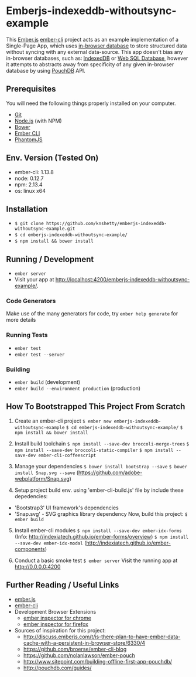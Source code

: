 # Emberjs-indexeddb-withoutsync-example

This [Ember.js](http://emberjs.com/) [ember-cli](http://www.ember-cli.com/) project acts as an example implementation of a Single-Page App, which uses [in-browser database](http://www.codemag.com/article/1411041) to store structured data without syncing with any external data-source. This app doesn't bias any in-browser databases, such as: [IndexedDB](https://developer.mozilla.org/en-US/docs/Web/API/IndexedDB_API) or [Web SQL Database](http://html5doctor.com/introducing-web-sql-databases/), however it attempts to abstracts away from specificity of any given in-browser database by using [PouchDB](http://pouchdb.com/) API.

## Prerequisites

You will need the following things properly installed on your computer.

* [Git](http://git-scm.com/)
* [Node.js](http://nodejs.org/) (with NPM)
* [Bower](http://bower.io/)
* [Ember CLI](http://www.ember-cli.com/)
* [PhantomJS](http://phantomjs.org/)

## Env. Version (Tested On)

* ember-cli: 1.13.8
* node: 0.12.7
* npm: 2.13.4
* os: linux x64

## Installation

* `$ git clone https://github.com/knshetty/emberjs-indexeddb-withoutsync-example.git`
* `$ cd emberjs-indexeddb-withoutsync-example/`
* `$ npm install && bower install`

## Running / Development

* `ember server`
* Visit your app at [http://localhost:4200/emberjs-indexeddb-withoutsync-example/](http://localhost:4200/emberjs-indexeddb-withoutsync-example/).

### Code Generators

Make use of the many generators for code, try `ember help generate` for more details

### Running Tests

* `ember test`
* `ember test --server`

### Building

* `ember build` (development)
* `ember build --environment production` (production)

## How To Bootstrapped This Project From Scratch
1. Create an ember-cli project
`$ ember new emberjs-indexeddb-withoutsync-example`
`$ cd emberjs-indexeddb-withoutsync-example/`
`$ npm install && bower install`

2. Install build toolchain
`$ npm install --save-dev broccoli-merge-trees`
`$ npm install --save-dev broccoli-static-compiler`
`$ npm install --save-dev ember-cli-coffeescript`

3. Manage your dependencies
`$ bower install bootstrap --save`
`$ bower install Snap.svg --save` (https://github.com/adobe-webplatform/Snap.svg)

4. Setup project build env. using 'ember-cli-build.js' file by include these depedencies:
* 'Bootstrap3' UI framework's dependencies
* 'Snap.svg' - SVG graphics library dependency
Now, build this project:
`$ ember build`

5. Install ember-cli modules
`$ npm install --save-dev ember-idx-forms` (Info: http://indexiatech.github.io/ember-forms/overview)
`$ npm install --save-dev ember-idx-modal` (http://indexiatech.github.io/ember-components)

6. Conduct a basic smoke test
`$ ember server`
Visit the running app at http://0.0.0.0:4200

## Further Reading / Useful Links

* [ember.js](http://emberjs.com/)
* [ember-cli](http://www.ember-cli.com/)
* Development Browser Extensions
  * [ember inspector for chrome](https://chrome.google.com/webstore/detail/ember-inspector/bmdblncegkenkacieihfhpjfppoconhi)
  * [ember inspector for firefox](https://addons.mozilla.org/en-US/firefox/addon/ember-inspector/)
* Sources of inspiration for this project:
  * http://discuss.emberjs.com/t/is-there-plan-to-have-ember-data-cache-with-a-persistent-in-browser-store/6330/4
  * https://github.com/broerse/ember-cli-blog
  * https://github.com/nolanlawson/ember-pouch
  * http://www.sitepoint.com/building-offline-first-app-pouchdb/
  * http://pouchdb.com/guides/
